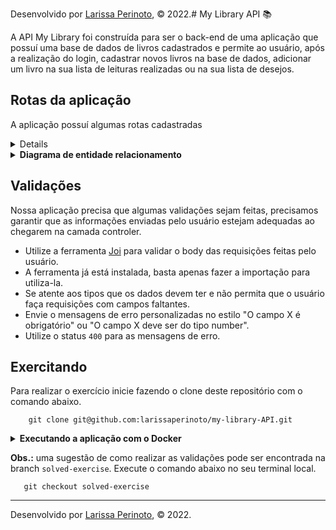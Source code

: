 Desenvolvido por [Larissa Perinoto](www.linkedin.com/in/larissaperinoto), © 2022.# My Library API 📚

A API My Library foi construída para ser o back-end de uma aplicação que possuí uma base de dados de livros cadastrados e permite ao usuário, após a realização do login, cadastrar novos livros na base de dados, adicionar um livro na sua lista de leituras realizadas ou na sua lista de desejos.

## Rotas da aplicação

A aplicação possuí algumas rotas cadastradas

<details>

#### POST /login
  Nesta rota o usuário deve fornecer suas credenciais para realizar o login na aplicação.
<details>
  <summary>Exemplo de body da requisição</summary>

            {
              "email": "mariadasilva@gmail.com",
              "password": "123456"
            }


</details>
        
    
#### GET /books
  Retorna todos os livros cadastrados no banco de dados.

#### POST /books
  Permite ao usuário cadastrar um novo livro na base de dados, uma vez que este já não esteja cadastrado.
<details>
  <summary>Exemplo de body da requisição</summary>

          {
            "title": "A Menina que Roubava Livros",
            "author": "Markus Zusak",
            "release": "2005-09-12"
          }


</details>
 
#### GET /wishes/:id
  Retorna a lista de desejos do usuário referênte ao id.
  
#### POST /wishes:id
  Permite ao usuário cadastrar novos livros na sua lista de desejos, se os livros existirem na base de dados e estes já não estiverem cadastrados na lista de desejos deste usuário.

<details>
  <summary>Exemplo de body da requisição</summary>
      [
        {
          "bookId": 3
        },
        {
          "bookId": 2
        }
      ]


</details>

#### GET /readings/:id
  Retorna a lista de livros já finalizados pelo usuário referênte ao id.
  
#### POST /readings:id
  Permite ao usuário cadastrar um novo livro na sua lista de livros finalizados, se o livo existir na base de dados e este já não estiver cadastrado nesta lista.

<details>
  <summary>Exemplo de body da requisição</summary>

          {
            "bookId": 3
            "finishedAt": "2022-01-12"
          }


</details>

</details>

<details>
  <summary><strong>Diagrama de entidade relacionamento</strong></summary>
  
  ![Captura de tela de 2022-12-07 16-39-54](https://user-images.githubusercontent.com/98956659/206279930-69ab549f-57ae-4199-a2f3-b00b75c54975.png)

</details>

## Validações

Nossa aplicação precisa que algumas validações sejam feitas, precisamos garantir que as informações enviadas pelo usuário estejam adequadas ao chegarem na camada controler.
 - Utilize a ferramenta [Joi](https://joi.dev/api/) para validar o body das requisições feitas pelo usuário.
 - A ferramenta já está instalada, basta apenas fazer a importação para utiliza-la.
 - Se atente aos tipos que os dados devem ter e não permita que o usuário faça requisições com campos faltantes.
 - Envie o mensagens de erro personalizadas no estilo "O campo X é obrigatório" ou "O campo X deve ser do tipo number".
 - Utilize o status `400` para as mensagens de erro.
 
## Exercitando

 Para realizar o exercício inicie fazendo o clone deste repositório com o comando abaixo.
 
        git clone git@github.com:larissaperinoto/my-library-API.git
    
<details>
  <summary><strong>Executando a aplicação com o Docker</strong></summary>
  
  <br>
É necessário que você tenha o Docker instalado na sua máquina!

Após o clone do repositório, suba os containers do node e do banco MySQL com o comando abaixo.

          docker-compose up -d

Agora você possuí dois containers: `node_container`e o `db_container`. Entre no terminal do container do node.

        docker exec -it node_container bash

Uma vez no terminal, faça a instalação das dependências do projeto.

        npm install

Crie o banco de dados com o sequelize usando o script `build`presente no **package.json**. Este script irá criar o banco, rodar as migrations e as seeders presentes na aplicação.

        npm run build

Inicie o servidos com o script `start`

        npm start
 
</details>
 
**Obs.:** uma sugestão de como realizar as validações pode ser encontrada na branch `solved-exercise`. Execute o comando abaixo no seu terminal local.
  
       git checkout solved-exercise

---

Desenvolvido por [Larissa Perinoto](www.linkedin.com/in/larissaperinoto), © 2022.
